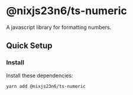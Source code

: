 # @nixjs23n6/ts-numeric

A javascript library for formatting numbers.

## Quick Setup

### Install

Install these dependencies:

`yarn add @nixjs23n6/ts-numeric`
